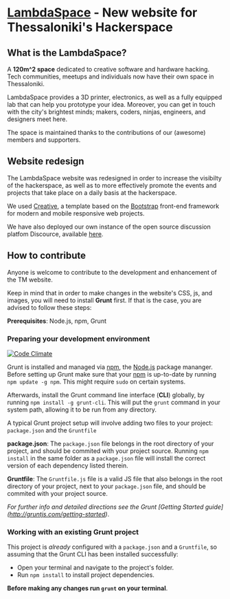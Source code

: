 # [LambdaSpace](http://www.lambdaspace.gr/) - New website for Thessaloniki's Hackerspace

## What is the LambdaSpace?

A **120m^2 space** dedicated to creative software and hardware hacking. Tech communities, meetups and individuals now have their own space in Thessaloniki.

LambdaSpace provides a 3D printer, electronics, as well as a fully equipped lab that can help you prototype your idea.
Moreover, you can get in touch with the city's brightest minds; makers, coders, ninjas, engineers, and designers meet here.

The space is maintained thanks to the contributions of our (awesome) members and supporters.

## Website redesign

The LambdaSpace website was redesigned in order to increase the visibilty of the hackerspace, as well as to more effectively promote the events and projects that take place on a daily basis at the hackerspace. 

We used [Creative](http://ironsummitmedia.github.io/startbootstrap-creative/), a template based on the [Bootstrap](http://getbootstrap.com/) front-end framework for modern and mobile responsive web projects.

We have also deployed our own instance of the open source discussion platfom Discource, available [here](http://discourse.lambdaspace.gr/).

## How to contribute

Anyone is welcome to contribute to the development and enhancement of the TM website.

Keep in mind that in order to make changes in the website's CSS, js, and images, you will need to install **Grunt** first. If that is the case, you are advised to follow these steps: 

**Prerequisites**: Node.js, npm, Grunt

### Preparing your development environment

[![Code Climate](https://codeclimate.com/github/techministry/new_website/badges/gpa.svg)](https://codeclimate.com/github/techministry/new_website)

Grunt is installed and managed via [npm](https://www.npmjs.com/), the [Node.js](https://nodejs.org/en/) package mananger. 
Before setting up Grunt make sure that your [npm](https://www.npmjs.com/) is up-to-date by running `npm update -g npm`. Τhis might require `sudo` on certain systems.

Afterwards, install the Grunt command line interface (**CLI**) globally, by running `npm install -g grunt-cli`.
This will put the `grunt` command in your system path, allowing it to be run from any directory.

A typical Grunt project setup will involve adding two files to your project: `package.json` and the `Gruntfile`

**package.json**: The `package.json` file belongs in the root directory of your project, and should be commited with your project source. Running `npm install` in the same folder as a `package.json` file will install the correct version of each dependency listed therein.

**Gruntfile**: The `Gruntfile.js` file is a valid JS file that also belongs in the root directory of your project, next to your `package.json` file, and should be commited with your project source.

*For further info and detailed directions see the Grunt [Getting Started guide] (http://gruntjs.com/getting-started)*.

### Working with an existing Grunt project

This project is *already* configured with a `package.json` and a `Gruntfile`, so assuming that the Grunt CLI has been installed successfully:

* Open your terminal and navigate to the project's folder.
* Run `npm install` to install project dependencies.
 
**Before making any changes run `grunt` on your terminal**.


